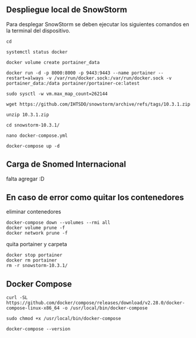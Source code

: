 ## Despliegue local de SnowStorm

Para desplegar SnowStorm se deben ejecutar los siguientes comandos en la terminal del dispositivo.


```
cd
```

```
systemctl status docker
```
```
docker volume create portainer_data
```
```
docker run -d -p 8000:8000 -p 9443:9443 --name portainer --restart=always -v /var/run/docker.sock:/var/run/docker.sock -v portainer_data:/data portainer/portainer-ce:latest
```
```
sudo sysctl -w vm.max_map_count=262144
```

```
wget https://github.com/IHTSDO/snowstorm/archive/refs/tags/10.3.1.zip
```
```
unzip 10.3.1.zip
```

```
cd snowstorm-10.3.1/
```

```
nano docker-compose.yml
```
```
docker-compose up -d
```
## Carga de Snomed Internacional

falta agregar :D

## En caso de error como quitar los contenedores

eliminar contenedores
```
docker-compose down --volumes --rmi all
docker volume prune -f
docker network prune -f
```
quita portainer y carpeta
```
docker stop portainer
docker rm portainer
rm -r snowstorm-10.3.1/
```
## Docker Compose
```
curl -SL https://github.com/docker/compose/releases/download/v2.28.0/docker-compose-linux-x86_64 -o /usr/local/bin/docker-compose
```
```
sudo chmod +x /usr/local/bin/docker-compose
```
```
docker-compose --version
```




